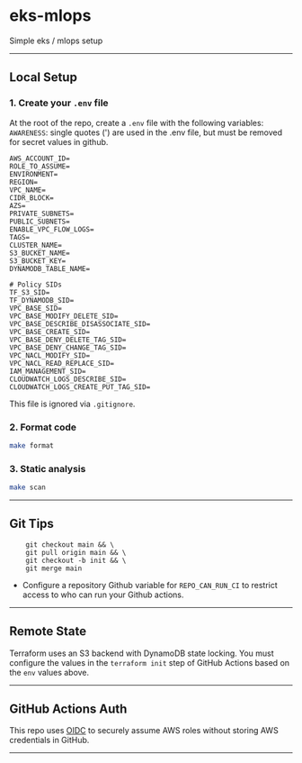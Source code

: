 # eks-mlops
Simple eks / mlops setup

---

## Local Setup

### 1. Create your `.env` file
At the root of the repo, create a `.env` file with the following variables:
`AWARENESS`: single quotes (') are used in the .env file, but must be removed for secret values in github.
```env
AWS_ACCOUNT_ID=
ROLE_TO_ASSUME=
ENVIRONMENT=
REGION=
VPC_NAME=
CIDR_BLOCK=
AZS=
PRIVATE_SUBNETS=
PUBLIC_SUBNETS=
ENABLE_VPC_FLOW_LOGS=
TAGS=
CLUSTER_NAME=
S3_BUCKET_NAME=
S3_BUCKET_KEY=
DYNAMODB_TABLE_NAME=

# Policy SIDs
TF_S3_SID=
TF_DYNAMODB_SID=
VPC_BASE_SID=
VPC_BASE_MODIFY_DELETE_SID=
VPC_BASE_DESCRIBE_DISASSOCIATE_SID=
VPC_BASE_CREATE_SID=
VPC_BASE_DENY_DELETE_TAG_SID=
VPC_BASE_DENY_CHANGE_TAG_SID=
VPC_NACL_MODIFY_SID=
VPC_NACL_READ_REPLACE_SID=
IAM_MANAGEMENT_SID=
CLOUDWATCH_LOGS_DESCRIBE_SID=
CLOUDWATCH_LOGS_CREATE_PUT_TAG_SID=
```
This file is ignored via `.gitignore`.

### 2. Format code
```bash
make format
```

### 3. Static analysis
```bash
make scan
```

---

## Git Tips
```shell
    git checkout main && \
    git pull origin main && \
    git checkout -b init && \
    git merge main
```
- Configure a repository Github variable for `REPO_CAN_RUN_CI` to restrict access to who can run your Github actions.
---

## Remote State

Terraform uses an S3 backend with DynamoDB state locking. You must configure the values in the `terraform init` step of GitHub Actions based on the `env` values above.

---

## GitHub Actions Auth

This repo uses [OIDC](https://docs.aws.amazon.com/IAM/latest/UserGuide/id_roles_providers_create_oidc.html) to securely assume AWS roles without storing AWS credentials in GitHub.

---